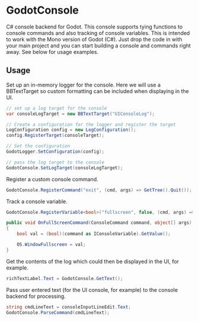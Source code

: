 # GodotConsole
C# console backend for Godot. This console supports tying functions to console commands and also tracking of console variables. This is intended to work with the Mono version of Godot (C#). Just drop the code in with your main project and you can start building a console and commands right away. See below for usage examples.

## Usage
Set up an in-memory logger for the console. Here we will use a BBTextTarget so custom formatting can be included when displaying in the UI.
```C#
// set up a log target for the console
var consoleLogTarget = new BBTextTarget("UIConsoleLog");

// Create a configuration for the logger and register the target
LogConfiguration config = new LogConfiguration();
config.RegisterTarget(consoleTarget);

// Set the configuration
GodotLogger.SetConfiguration(config);

// pass the log target to the console
GodotConsole.SetLogTarget(consoleLogTarget);
```

Register a custom console command.
```C#
GodotConsole.RegisterCommand("exit", (cmd, args) => GetTree().Quit());
```

Track a console variable.
```C#
GodotConsole.RegisterVariable<bool>("fullscreen", false, (cmd, args) => OnFullScreenCommand(cmd, args));

public void OnFullScreenCommand(ConsoleCommand command, object[] args)
{
    bool val = (bool)(command as IConsoleVariable).GetValue();

    OS.WindowFullscreen = val;
}
```

Get the contents of the log which could then be displayed in the UI, for example.
```C#
richTextLabel.Text = GodotConsole.GetText();
```

Pass user entered text (for the UI console, for example) to the console backend for processing.
```C#
string cmdLineText = consoleInputLineEdit.Text;
GodotConsole.ParseCommand(cmdLineText);
```